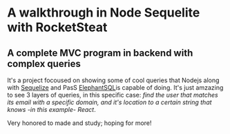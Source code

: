 # A walkthrough in Node Sequelite with RocketSteat
## A complete MVC program in backend with complex queries

It's a project focoused on showing some of cool queries that Nodejs along with [Sequelize](https://sequelize.org/) and PasS [ElephantSQL](elephantsql.com)is capable of doing. 
It's just amzazing to see 3 layers of queries,
in this specific case: *find the user that matches its email with a specific domain, and it's location to a certain string that knows -in this example- React*. 

Very honored to made and study; hoping for more!
